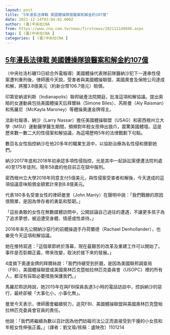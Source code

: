 ```yaml
---
layout: post
title: "5年漫長法律戰 美國體操隊狼醫案和解金約107億"
date: 2021-12-14T03:04:02.000Z
author: (臺)中央社CNA
from: https://www.cna.com.tw/news/firstnews/202112140046.aspx
tags: [ (臺)中央社CNA ]
categories: [ (臺)中央社CNA ]
---
```

<!--1639451042000-->
[5年漫長法律戰 美國體操隊狼醫案和解金約107億](https://www.cna.com.tw/news/firstnews/202112140046.aspx)
------

<div>
<div></div><div><p>（中央社洛杉磯13日綜合外電報導）美國體操代表隊前隊醫納沙犯下一連串性侵案遭判重刑後，律師團今天說，受害者與美國體操聯盟、美國奧會及保險公司達成和解，將獲3.8億美元（約新台幣106.7億元）賠償。</p><p>印第安納波利斯（Indianapolis）聯邦破產法院開庭，批准這項和解協議。提出索賠的女運動員包括美國體操天后拜爾絲（Simone Biles）、芮斯曼（Aly Raisman）和馬羅尼（McKayla Maroney）等體操奧運金牌得主。</p><p>法新社報導，納沙（Larry Nassar）擔任美國體操聯盟（USAG）和密西根州立大學（MSU）運動醫學醫生期間，頻頻對年輕女孩伸出狼爪，震驚美國體壇。這是歷來數一數二大的性侵案和解協議，為這場歷時5年的法律戰劃下句點。</p><p>數百名女性指控納沙在他20多年的職業生涯中，以協助治療為名性侵和猥褻她們。</p><p>納沙2017年底和2018年初承認多項性侵指控，光是其中一起訴訟案便遭法院判處40至175年徒刑，現年58歲的他目前正在獄中服刑。</p><p>密西根州立大學2018年同意支付5億美元，與性侵案受害者和解後，今天達成的這項協議意味賠償金額累計來到8.8億美元。</p><p>代表180多名受害女性的律師曼里（John Manly）在聲明中說：「我們戰勝的原因很簡單，是因為倖存者的勇氣和堅韌。」</p><p>「這些勇敢的女性在無數媒體訪問中，公開談論自己過往的遭遇，不讓更多孩子為了追求夢想，被迫遭受身體、情感或性虐待。」</p><p>2016年率先公開納沙惡行的前體操選手丹荷蘭德（Rachael Denhollander），也樂見今天這項和解協議。</p><p>她在推特寫道：「這個章節終於落幕，現在最艱苦的改革及重建工作可以開始了。事件是否彰顯正義，帶來改變，取決於接下來的發展。」</p><p>4度摘下奧運金牌的拜爾絲說：「我們持續受到折磨，是因為美國聯邦調查局（FBI）、美國體操聯盟或美國奧林匹克暨帕拉林匹克委員會（USOPC）裡的所有人，都沒有採取必要措施保護我們。」</p><p>馬羅尼聆訊時說，她2015年在與FBI探員長達3小時的電話訪談中，控訴納沙的惡行，最終卻被「大事化小，小事化無」。</p><p>曼里今天表示，律師團會繼續努力，追究FBI、美國體操聯盟與美國奧林匹克暨帕拉林匹克委員會官員的責任。</p><p>他說：「我們將繼續為數以百計因為他們妨礙司法公正而直接受到干擾的小女孩和年輕女性伸張正義。」（譯者：劉文瑜/核稿：盧映孜）1101214</p></div>
</div>
